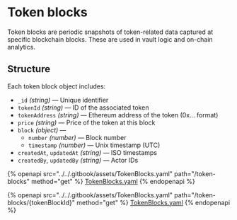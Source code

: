 # Token blocks

Token blocks are periodic snapshots of token-related data captured at specific blockchain blocks. These are used in vault logic and on-chain analytics.

## Structure

Each token block object includes:

* `_id` _(string)_ — Unique identifier
* `tokenId` _(string)_ — ID of the associated token
* `tokenAddress` _(string)_ — Ethereum address of the token (0x... format)
* `price` _(string)_ — Price of the token at this block
* `block` _(object)_ —
  * `number` _(number)_ — Block number
  * `timestamp` _(number)_ — Unix timestamp (UTC)
* `createdAt`, `updatedAt` _(string)_ — ISO timestamps
* `createdBy`, `updatedBy` _(string)_ — Actor IDs

{% openapi src="../../.gitbook/assets/TokenBlocks.yaml" path="/token-blocks" method="get" %}
[TokenBlocks.yaml](../../.gitbook/assets/TokenBlocks.yaml)
{% endopenapi %}

{% openapi src="../../.gitbook/assets/TokenBlocks.yaml" path="/token-blocks/{tokenBlockId}" method="get" %}
[TokenBlocks.yaml](../../.gitbook/assets/TokenBlocks.yaml)
{% endopenapi %}
